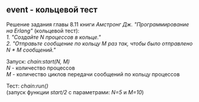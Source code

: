 ## event - кольцевой тест
Решение задания главы 8.11 книги *Амстронг Дж. "Программирование на Erlang"* (кольцевой тест):  
*1. "Создайте N процессов в кольце."*  
*2. "Отправьте сообщение по кольцу M раз так, чтобы было отправлено N * M сообщений."*  

Запуск: *chain:start(N, M)*  
*N* - количество процессов  
*M* - количество циклов передачи сообщений по кольцу процессов  

Тест: *chain:run()*  
(запуск функции *start/2* с параметрами: *N=5* и *M=10*)
